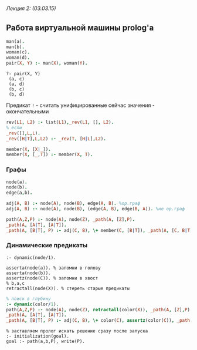 ###### Лекция 2: (03.03.15)
## Работа виртуальной машины prolog'a

```prolog
man(a).
man(b).
woman(c).
woman(d).
pair(X, Y) :- man(X), woman(Y).
```
```
?- pair(X, Y)
 (a, c)
 (a, d)
 (b, c)
 (b, d)
```

Предикат `!` - считать унифицированные сейчас значения - окончательными

```prolog
rev(L1, L2) :- list(L1),_rev(L1, [], L2).
% если 
_rev([],L,L).
_rev([H|T],L,L2) :- _rev(T, [H|L],L2).
```

```prolog
member(X, [X|_]).
member(X, [_,T]) :- member(X, T).
```

### Графы
```prolog
node(a).
node(b).
edge(a,b).

adj(A, B) :- node(A), node(B), edge(A, B). %ор.граф
adj(A, B) :- node(A), node(B), (edge(A, B), edge(B, A)). %не ор.граф

path(A,Z,P) :- node(A), node(Z), _path(A, [Z],P).
_path(A, [A|T], [A|T]).
_path(A, [B|T], P) :- adj(C, B), \+ member(C, [B|T]), _path(A, [C, B|T], P).
```

### Динамические предикаты
```
:- dynamic(node/1).

asserta(node(a)). % запомни в голову
asserta(node(b)).
assertz(node(C)). % запомни в хвост
% b,a,c
retractall(node(X)). % стереть старые предикаты
```
```prolog
% поиск в глубину
:- dynamic(color/1).
path(A,Z,P) :- node(A), node(Z), retractall(color(X)), _path(A, [Z],P).
_path(A, [A|T], [A|T]).
_path(A, [B|T], P) :- adj(C, B), \+ color(C), assertz(color(C)), _path(A, [C, B|T], P).
```

```
% заставляем пролог искать решение сразу после запуска
:- initialization(goal).
goal :- path(a,b,P), write(P).
```